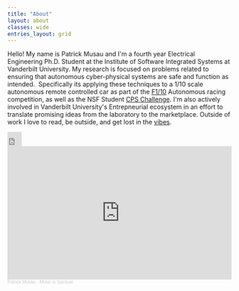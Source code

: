```yaml
---
title: "About"
layout: about
classes: wide
entries_layout: grid
---
```



Hello! My name is Patrick Musau and I'm a fourth year Electrical Engineering Ph.D. Student at the Institute of Software Integrated Systems at Vanderbilt University. My research is focused on problems related to ensuring that autonomous cyber-physical systems are safe and function as intended.  Specifically its applying these techniques to a 1/10 scale autonomous remote controlled car as part of the [F1/10](http://f1tenth.org/) Autonomous racing competition, as well as the NSF Student [CPS Challenge](https://cps-vo.org/group/CPSchallenge). I'm also actively involved in Vanderbilt University's Entrepneurial ecosystem in an effort to translate promising ideas from the laboratory to the marketplace. Outside of work I love to read, be outside, and get lost in the [vibes](https://soundcloud.com/patrick-musau). 
<iframe allowtransparency="true" scrolling="no" frameborder="no" src="https://w.soundcloud.com/icon/?url=http%3A%2F%2Fsoundcloud.com%2Fpatrick-musau&color=orange_white&size=32" style="width: 32px; height: 32px;"></iframe>


<iframe width="100%" height="300" scrolling="no" frameborder="no" allow="autoplay" src="https://w.soundcloud.com/player/?url=https%3A//api.soundcloud.com/tracks/875500816&color=%23ff5500&auto_play=false&hide_related=false&show_comments=true&show_user=true&show_reposts=false&show_teaser=true&visual=true"></iframe><div style="font-size: 10px; color: #cccccc;line-break: anywhere;word-break: normal;overflow: hidden;white-space: nowrap;text-overflow: ellipsis; font-family: Interstate,Lucida Grande,Lucida Sans Unicode,Lucida Sans,Garuda,Verdana,Tahoma,sans-serif;font-weight: 100;"><a href="https://soundcloud.com/patrick-musau" title="Patrick Musau" target="_blank" style="color: #cccccc; text-decoration: none;">Patrick Musau</a> · <a href="https://soundcloud.com/patrick-musau/music-is-spiritual" title="Music is Spiritual" target="_blank" style="color: #cccccc; text-decoration: none;">Music is Spiritual</a></div>
